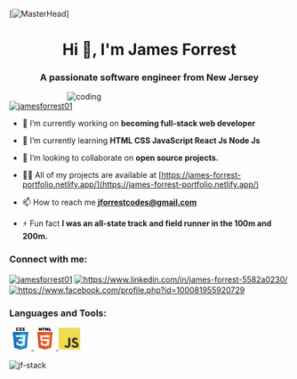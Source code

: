 [![MasterHead](https://media.istockphoto.com/vectors/software-engineering-banner-and-icons-vector-id636526232)]
<h1 align="center">Hi 👋, I'm James Forrest</h1>
<h3 align="center">A passionate software engineer from New Jersey</h3>
<img align="right" alt="coding" width="400" src="https://i.pinimg.com/originals/f1/e7/34/f1e734f9cade86fe737a9aa404ad5677.gif">

<p align="left"> <a href="https://twitter.com/jamesforrest01" target="blank"><img src="https://img.shields.io/twitter/follow/jamesforrest01?logo=twitter&style=for-the-badge" alt="jamesforrest01" /></a> </p>

- 🔭 I’m currently working on **becoming full-stack web developer**

- 🌱 I’m currently learning **HTML CSS JavaScript React Js Node Js**

- 👯 I’m looking to collaborate on **open source projects.**

- 👨‍💻 All of my projects are available at [https://james-forrest-portfolio.netlify.app/](https://james-forrest-portfolio.netlify.app/)

- 📫 How to reach me **jforrestcodes@gmail.com**

- ⚡ Fun fact **I was an all-state track and field runner in the 100m and 200m.**

<h3 align="left">Connect with me:</h3>
<p align="left">
<a href="https://twitter.com/jamesforrest01" target="blank"><img align="center" src="https://raw.githubusercontent.com/rahuldkjain/github-profile-readme-generator/master/src/images/icons/Social/twitter.svg" alt="jamesforrest01" height="30" width="40" /></a>
<a href="https://linkedin.com/in/https://www.linkedin.com/in/james-forrest-5582a0230/" target="blank"><img align="center" src="https://raw.githubusercontent.com/rahuldkjain/github-profile-readme-generator/master/src/images/icons/Social/linked-in-alt.svg" alt="https://www.linkedin.com/in/james-forrest-5582a0230/" height="30" width="40" /></a>
<a href="https://fb.com/https://www.facebook.com/profile.php?id=100081955920729" target="blank"><img align="center" src="https://raw.githubusercontent.com/rahuldkjain/github-profile-readme-generator/master/src/images/icons/Social/facebook.svg" alt="https://www.facebook.com/profile.php?id=100081955920729" height="30" width="40" /></a>
</p>

<h3 align="left">Languages and Tools:</h3>
<p align="left"> <a href="https://www.w3schools.com/css/" target="_blank" rel="noreferrer"> <img src="https://raw.githubusercontent.com/devicons/devicon/master/icons/css3/css3-original-wordmark.svg" alt="css3" width="40" height="40"/> </a> <a href="https://www.w3.org/html/" target="_blank" rel="noreferrer"> <img src="https://raw.githubusercontent.com/devicons/devicon/master/icons/html5/html5-original-wordmark.svg" alt="html5" width="40" height="40"/> </a> <a href="https://developer.mozilla.org/en-US/docs/Web/JavaScript" target="_blank" rel="noreferrer"> <img src="https://raw.githubusercontent.com/devicons/devicon/master/icons/javascript/javascript-original.svg" alt="javascript" width="40" height="40"/> </a> </p>

<p><img align="center" src="https://github-readme-stats.vercel.app/api/top-langs?username=jf-stack&show_icons=true&locale=en&layout=compact" alt="jf-stack" /></p>

